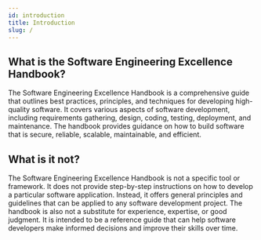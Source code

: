 ```yaml
---
id: introduction
title: Introduction
slug: /
---
```


## What is the Software Engineering Excellence Handbook?

The Software Engineering Excellence Handbook is a comprehensive guide that outlines best practices, principles, and techniques for developing high-quality software. It covers various aspects of software development, including requirements gathering, design, coding, testing, deployment, and maintenance. The handbook provides guidance on how to build software that is secure, reliable, scalable, maintainable, and efficient.

## What is it not?

The Software Engineering Excellence Handbook is not a specific tool or framework. It does not provide step-by-step instructions on how to develop a particular software application. Instead, it offers general principles and guidelines that can be applied to any software development project. The handbook is also not a substitute for experience, expertise, or good judgment. It is intended to be a reference guide that can help software developers make informed decisions and improve their skills over time.
